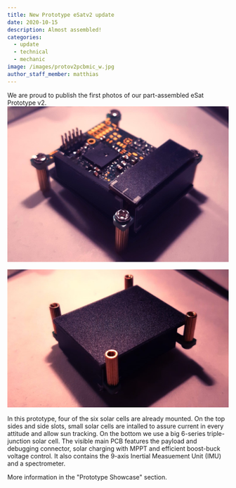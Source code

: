 ```yaml
---
title: New Prototype eSatv2 update
date: 2020-10-15
description: Almost assembled!
categories:
  - update
  - technical
  - mechanic
image: /images/protov2pcbmic_w.jpg
author_staff_member: matthias
---
```

We are proud to publish the first photos of our part-assembled eSat Prototype v2. 
![PCB Bottom](/images/topv2cc.jpg)

![PCB Bottom](/images/botv2ccc.jpg)

In this prototype, four of the six solar cells are already mounted. On the top sides and side slots, small solar cells are intalled to assure current in every attitude and allow sun tracking. On the bottom we use a big 6-series triple-junction solar cell. The visible main PCB features the payload and debugging connector, solar charging with MPPT and efficient boost-buck voltage control. It also contains the 9-axis Inertial Measuement Unit (IMU) and a spectrometer.

More information in the "Prototype Showcase" section.
